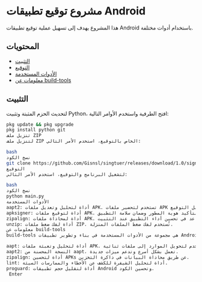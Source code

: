 # مشروع توقيع تطبيقات Android

هذا المشروع يهدف إلى تسهيل عملية توقيع تطبيقات Android باستخدام أدوات مختلفة.

## المحتويات

- [التثبيت](#التثبيت)
- [التوقيع](#التوقيع)
- [الأدوات المستخدمة](#الأدوات-المستخدمة)
- [معلومات عن build-tools](#معلومات-عن-build-tools)

## التثبيت

لتحديث الحزم المثبتة وتثبيت Python، افتح الطرفية واستخدم الأوامر التالية:

```bash
pkg update && pkg upgrade
pkg install python git
تنزيل ملف ZIP
لتنزيل ملف ZIP الخاص بالتوقيع، استخدم الأمر التالي:

bash
نسخ الكود
git clone https://github.com/Gisnsl/singtuer/releases/download/1.0/signature.zip
التوقيع
لتشغيل البرنامج والتوقيع، استخدم الأمر التالي:

bash
نسخ الكود
python main.py
الأدوات المستخدمة
aapt2: أداة لتحليل وتعديل ملفات APK. تستخدم لتحضير ملفات APK قبل التوقيع.
apksigner: أداة لتوقيع ملفات APK. تُستخدم لتأكيد هوية المطور وضمان سلامة التطبيق.
zipalign: أداة لمحاذاة ملفات APK. تساعد في تحسين أداء التطبيق عند التثبيت.
unzip: أداة لفك ضغط ملفات ZIP. تُستخدم لفك ضغط الملفات المنزلة.
معلومات عن build-tools
build-tools هي مجموعة من الأدوات المستخدمة في بناء وتطوير تطبيقات Android. تتضمن هذه الأدوات:

aapt: أداة لتحليل وتعبئة ملفات APK. تستخدم لتحويل الموارد إلى ملفات ثنائية.
aapt2: النسخة المحسنة من aapt، تعمل بشكل أسرع وتدعم ميزات جديدة.
zipalign: أداة لتحسين APKs عن طريق محاذاة البيانات في ذاكرة التخزين.
lint: أداة لتحليل الشيفرة للكشف عن الأخطاء والممارسات السيئة.
proguard: أداة لتقليل حجم تطبيقات Android وتحسين الكود.
￼Enter
